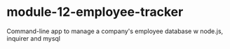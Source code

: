 # module-12-employee-tracker
Command-line app to manage a company's employee database w node.js, inquirer and mysql
